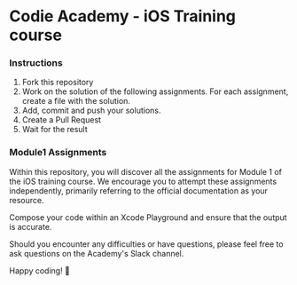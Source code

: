 # Codie Academy - iOS Training course

### Instructions 
1. Fork this repository
2. Work on the solution of the following assignments. For each assignment, create a file with the solution.
3. Add, commit and push your solutions.
4. Create a Pull Request
5. Wait for the result

### Module1 Assignments
Within this repository, you will discover all the assignments for Module 1 of the iOS training course. We encourage you to attempt these assignments independently, primarily referring to the official documentation as your resource.

Compose your code within an Xcode Playground and ensure that the output is accurate.

Should you encounter any difficulties or have questions, please feel free to ask questions on the Academy's Slack channel.

Happy coding! 🚀
